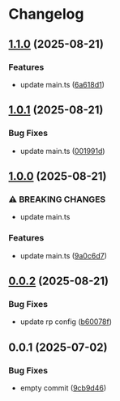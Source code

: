 # Changelog

## [1.1.0](https://github.com/taiyme/sandbox/compare/v1.0.1...v1.1.0) (2025-08-21)


### Features

* update main.ts ([6a618d1](https://github.com/taiyme/sandbox/commit/6a618d1e47292834d957a32377a2d73df92e4de6))

## [1.0.1](https://github.com/taiyme/sandbox/compare/v1.0.0...v1.0.1) (2025-08-21)


### Bug Fixes

* update main.ts ([001991d](https://github.com/taiyme/sandbox/commit/001991d62b5a20e7cc9bb5d35b4362052ce8e412))

## [1.0.0](https://github.com/taiyme/sandbox/compare/v0.0.2...v1.0.0) (2025-08-21)


### ⚠ BREAKING CHANGES

* update main.ts

### Features

* update main.ts ([9a0c6d7](https://github.com/taiyme/sandbox/commit/9a0c6d7727609bdb6584999d74e210120c742fe7))

## [0.0.2](https://github.com/taiyme/sandbox/compare/v0.0.1...v0.0.2) (2025-08-21)


### Bug Fixes

* update rp config ([b60078f](https://github.com/taiyme/sandbox/commit/b60078feda25b00668376e7560e91ce61d5ab977))

## 0.0.1 (2025-07-02)


### Bug Fixes

* empty commit ([9cb9d46](https://github.com/taiyme/sandbox/commit/9cb9d46d14a858af636f1afce42b56c1337611b3))
